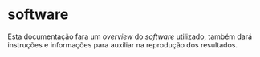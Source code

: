 # software

Esta documentação fara um *overview* do *software* utilizado, também dará instruções e informações para auxiliar na reprodução dos resultados.
